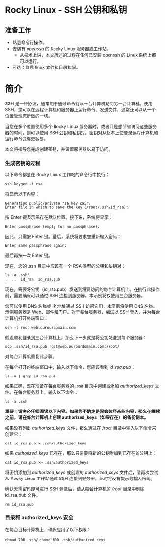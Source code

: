 # Rocky Linux - SSH 公钥和私钥

## 准备工作

* 熟悉命令行操作。
* 安装有 *openssh* 的 Rocky Linux 服务器或工作站。
    * 从技术上讲，本文所述的过程在任何已安装 openssh 的 Linux 系统上都可以运行。
* 可选：熟悉 linux 文件和目录权限。

# 简介

SSH 是一种协议，通常用于通过命令行从一台计算机访问另一台计算机。使用 SSH，您可以在远程计算机和服务器上运行命令、发送文件，通常还可以从一个位置管理您所做的一切。

当您在多个位置使用多个 Rocky Linux 服务器时，或者只是想节省访问这些服务器的时间，则可以使用 SSH 公钥和私钥对。密钥对从根本上使登录远程计算机和运行命令变得更容易。

本文将指导您完成创建密钥，并设置服务器以易于访问。

### 生成密钥的过程

以下命令都是在 Rocky Linux 工作站的命令行中执行：

`ssh-keygen -t rsa`

将显示以下内容：

```
Generating public/private rsa key pair.
Enter file in which to save the key (/root/.ssh/id_rsa):
```

按 Enter 键表示保存在默认位置。接下来，系统将显示：

`Enter passphrase (empty for no passphrase):`

因此，只需按 Enter 键。最后，系统将要求您重新输入密码：

`Enter same passphrase again:`

最后再按一次 Enter 键。

现在，您的 .ssh 目录中应该有一个 RSA 类型的公钥和私钥对：

```
ls -a .ssh/
.  ..  id_rsa  id_rsa.pub
```

现在，需要将公钥（id_rsa.pub）发送到将要访问的每台计算机上。在执行此操作前，需要确保可以通过 SSH 连接到服务器。本示例将仅使用三台服务器。

您可以使用 DNS 名称或 IP 地址通过 SSH 访问它们，本示例将使用 DNS 名称。示例服务器是 Web、邮件和门户。对于每台服务器，尝试以 SSH 登入，并为每台计算机打开终端窗口：

`ssh -l root web.ourourdomain.com` 

假设顺利登录到三台计算机上，那么下一步就是将公钥发送到每个服务器：

`scp .ssh/id_rsa.pub root@web.ourourdomain.com:/root/` 

对每台计算机重复此步骤。

在每个打开的终端窗口中，输入以下命令，您应该看到 *id_rsa.pub*：

`ls -a | grep id_rsa.pub` 

如果正确，现在准备在每台服务器的 *.ssh* 目录中创建或添加 *authorized_keys* 文件。在每台服务器上，输入以下命令：

`ls -a .ssh` 

**重要！请务必仔细阅读以下内容。如果您不确定是否会破坏某些内容，那么在继续之前，请在每台计算机上创建 authorized_keys（如果存在）的备份副本。**

如果没有列出 *authorized_keys* 文件，那么通过在 _/root_ 目录中输入以下命令来创建它：

`cat id_rsa.pub > .ssh/authorized_keys`

如果 _authorized_keys_ 已存在，那么只需要将新的公钥附加到已存在的公钥上：

`cat id_rsa.pub >> .ssh/authorized_keys`

将密钥添加到 _authorized_keys_ 或创建的 _authorized_keys_ 文件后，请再次尝试从 Rocky Linux 工作站通过 SSH 连接到服务器。此时将没有提示您输入密码。

确认无需密码即可进行 SSH 登录后，请从每台计算机的 _/root_ 目录中删除 id_rsa.pub 文件。

`rm id_rsa.pub`

### 目录和 authorized_keys 安全

在每台目标计算机上，确保应用了以下权限：

`chmod 700 .ssh/`
`chmod 600 .ssh/authorized_keys`

